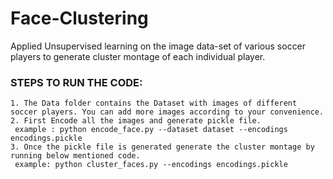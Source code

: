 # Face-Clustering
Applied Unsupervised learning on the image data-set of various soccer players to generate cluster montage of each individual player.

### STEPS TO RUN THE CODE:
	1. The Data folder contains the Dataset with images of different soccer players. You can add more images according to your convenience.
	2. First Encode all the images and generate pickle file.
     example : python encode_face.py --dataset dataset --encodings encodings.pickle
	3. Once the pickle file is generated generate the cluster montage by running below mentioned code.
     example: python cluster_faces.py --encodings encodings.pickle
